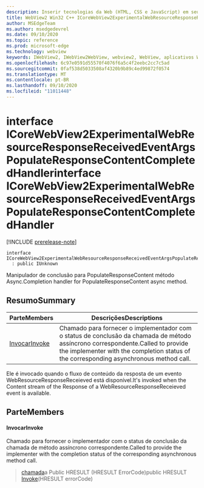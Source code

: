 ```yaml
---
description: Inserir tecnologias da Web (HTML, CSS e JavaScript) em seus aplicativos nativos com o controle WebView2 do Microsoft Edge
title: WebView2 Win32 C++ ICoreWebView2ExperimentalWebResourceResponseReceivedEventArgsPopulateResponseContentCompletedHandler
author: MSEdgeTeam
ms.author: msedgedevrel
ms.date: 09/10/2020
ms.topic: reference
ms.prod: microsoft-edge
ms.technology: webview
keywords: IWebView2, IWebView2WebView, webview2, WebView, aplicativos Win32, Win32, Edge, ICoreWebView2, ICoreWebView2Controller, controle do navegador, HTML Edge, ICoreWebView2ExperimentalWebResourceResponseReceivedEventArgsPopulateResponseContentCompletedHandler
ms.openlocfilehash: 6c97e0591d55570f4076f6a5c4f2eebc2cc7c5ad
ms.sourcegitcommit: 0faf538d5033508af4320b9b89c4ed99872f0574
ms.translationtype: MT
ms.contentlocale: pt-BR
ms.lasthandoff: 09/10/2020
ms.locfileid: "11011448"
---
```

# <span data-ttu-id="f5902-104">interface ICoreWebView2ExperimentalWebResourceResponseReceivedEventArgsPopulateResponseContentCompletedHandler</span><span class="sxs-lookup"><span data-stu-id="f5902-104">interface ICoreWebView2ExperimentalWebResourceResponseReceivedEventArgsPopulateResponseContentCompletedHandler</span></span> 

[!INCLUDE [prerelease-note](../../includes/prerelease-note.md)]

```
interface ICoreWebView2ExperimentalWebResourceResponseReceivedEventArgsPopulateResponseContentCompletedHandler
  : public IUnknown
```

<span data-ttu-id="f5902-105">Manipulador de conclusão para PopulateResponseContent método Async.</span><span class="sxs-lookup"><span data-stu-id="f5902-105">Completion handler for PopulateResponseContent async method.</span></span>

## <span data-ttu-id="f5902-106">Resumo</span><span class="sxs-lookup"><span data-stu-id="f5902-106">Summary</span></span>

 <span data-ttu-id="f5902-107">Parte</span><span class="sxs-lookup"><span data-stu-id="f5902-107">Members</span></span>                        | <span data-ttu-id="f5902-108">Descrições</span><span class="sxs-lookup"><span data-stu-id="f5902-108">Descriptions</span></span>
--------------------------------|---------------------------------------------
[<span data-ttu-id="f5902-109">Invocar</span><span class="sxs-lookup"><span data-stu-id="f5902-109">Invoke</span></span>](#invoke) | <span data-ttu-id="f5902-110">Chamado para fornecer o implementador com o status de conclusão da chamada de método assíncrono correspondente.</span><span class="sxs-lookup"><span data-stu-id="f5902-110">Called to provide the implementer with the completion status of the corresponding asynchronous method call.</span></span>

<span data-ttu-id="f5902-111">Ele é invocado quando o fluxo de conteúdo da resposta de um evento WebResourceResponseReceieved está disponível.</span><span class="sxs-lookup"><span data-stu-id="f5902-111">It's invoked when the Content stream of the Response of a WebResourceResponseReceieved event is available.</span></span>

## <span data-ttu-id="f5902-112">Parte</span><span class="sxs-lookup"><span data-stu-id="f5902-112">Members</span></span>

#### <span data-ttu-id="f5902-113">Invocar</span><span class="sxs-lookup"><span data-stu-id="f5902-113">Invoke</span></span> 

<span data-ttu-id="f5902-114">Chamado para fornecer o implementador com o status de conclusão da chamada de método assíncrono correspondente.</span><span class="sxs-lookup"><span data-stu-id="f5902-114">Called to provide the implementer with the completion status of the corresponding asynchronous method call.</span></span>

> <span data-ttu-id="f5902-115">[chamada](#invoke)a Public HRESULT (HRESULT ErrorCode)</span><span class="sxs-lookup"><span data-stu-id="f5902-115">public HRESULT [Invoke](#invoke)(HRESULT errorCode)</span></span>

